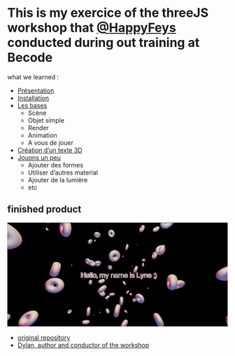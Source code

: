 

# This is my exercice of the threeJS workshop that [@HappyFeys](https://github.com/HappyFeys) conducted during out training at Becode 
what we learned : 

- [Présentation](./creationInstallation.md)
- [Installation](./creationInstallation.md)
- [Les bases](./base.md)
    - Scène
    - Objet simple
    - Render
    - Animation
    - A vous de jouer
- [Création d’un texte 3D](./text3D.md)
- [Jouons un peu](./lefun.md)
    - Ajouter des formes
    - Utiliser d’autres material
    - Ajouter de la lumière
    - etc

 ## finished product
![App Screenshot](project.png)



- [original repository](https://github.com/HappyFeys/workshop-threeJs)
- [Dylan, author and conductor of the workshop](https://github.com/HappyFeys)
